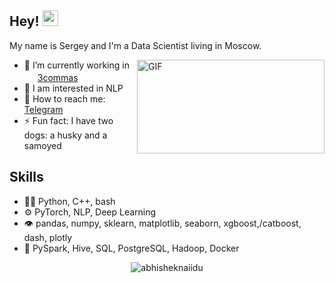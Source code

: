 
## Hey! <img src="https://media.giphy.com/media/hvRJCLFzcasrR4ia7z/giphy.gif" width="25px">
My name is Sergey and I'm a Data Scientist living in Moscow.

<img align="right" alt="GIF" src="https://github.com/abhisheknaiidu/abhisheknaiidu/blob/master/code.gif?raw=true" width="300" height="150" />

- 🔭 I’m currently working in <img src="https://hsto.org/getpro/moikrug/uploads/company/100/006/912/8/logo/9bbd356411a0c3a48ac43b1ecfbfb527.png" width="17px"> [3commas](https://3commas.io/)
- 🤔 I am interested in NLP
- 💬 How to reach me: [Telegram](https://t.me/slgero)
- ⚡ Fun fact: I have two dogs: a husky and a samoyed

## Skills
- 👨‍💻 Python, C++, bash
- ⚙️ PyTorch, NLP, Deep Learning
- 👁️ pandas, numpy, sklearn, matplotlib, seaborn, xgboost,/catboost, dash, plotly
- 💽 PySpark, Hive, SQL, PostgreSQL, Hadoop, Docker

<p align="center"> <img src="https://github-readme-stats.vercel.app/api?username=slgero&show_icons=true&hide_border=true&theme=gotham" alt="abhisheknaiidu" />
